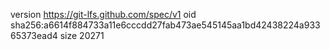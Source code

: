 version https://git-lfs.github.com/spec/v1
oid sha256:a6614f884733a11e6cccdd27fab473ae545145aa1bd42438224a93365373ead4
size 20271
